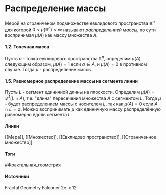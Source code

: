 # Распределение массы
Мерой на ограниченом подмножестве евклидового пространства $\mathbb{R}^{n}$ для которой $0<\mu(\mathbb{R}^{n})<\infty$ называют *распределенией массы*, по сути воспринимая $\mu(A)$ как массу множества $A$.
#### 1.2. Точечная масса
Пусть $a$ - точка евклидового пространства $\mathbb{R}^{n}$, определим $\mu(A)$ следующим образом, $\mu(A)=1$ если $a\in A$, и $\mu(A)=0$ в противном случае. Тогда $\mu$ - распределение массы.
#### 1.5. Равномерное распределение массы на сегменте линии
Пусть $L$ - сегмент единичной длины на плоскости. Определим $\mu(A)=\mathcal{L}^{1}(L\cap A)$, т.е. "длина" пересечения множества $A$ с сегментом $L$. Тогда $\mu$ - будет распределением массы с носителем $L$, так как $\mu(A)=0$ если $A\cap L=\emptyset$. Можно воспринимать $\mu$ как единичную массу распределённую равномерно вдоль сегмента $L$.
#### Линки
 [[Мера]],
 [[Множество]],
 [[Евклидово пространство]],
 [[Ограниченное множество]]
#### Тэги
 #Фрактальная_геометрия 
#### Источники
 Fractal Geometry Falconer 2e. c.12